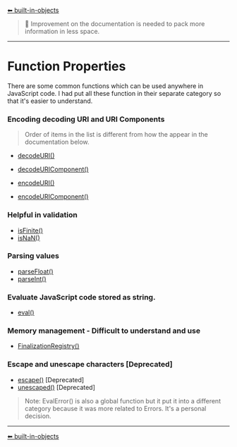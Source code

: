 [⬅ built-in-objects](https://github.com/dhunmoon/javascript-cheatsheet/blob/main/built-in-objects.md)
> 🚧 Improvement on the documentation is needed to pack more information in less space.
<hr>

# Function Properties

There are some common functions which can be used anywhere in JavaScript code. I had put all these function in their separate category so that it's easier to understand.

### Encoding decoding URI and URI Components
> Order of items in the list is different from how the appear in the documentation below.
* [decodeURI()](decodeURI.md)
* [decodeURIComponent()](decodeURIComponent.md)
* [encodeURI()](encodeURI.md)

* [encodeURIComponent()](encodeURIComponent.md)

### Helpful in validation
* [isFinite()](isFinite.md)
* [isNaN()](isNaN.md)

### Parsing values
* [parseFloat()](parseFloat.md)
* [parseInt()](parseInt.md)

### Evaluate JavaScript code stored as string.
* [eval()](eval.md)

### Memory management - Difficult to understand and use
* [FinalizationRegistry()](FinalizationRegistry.md)

### Escape and unescape characters [Deprecated]
* [escape()](escape.md) [Deprecated]
* [unescaped()](unescaped.md) [Deprecated]

> Note: EvalError() is also a global function but it put it into a different category because it was more related to Errors. It's a personal decision.
<hr>

[⬅ built-in-objects](https://github.com/dhunmoon/javascript-cheatsheet/blob/main/built-in-objects.md)


